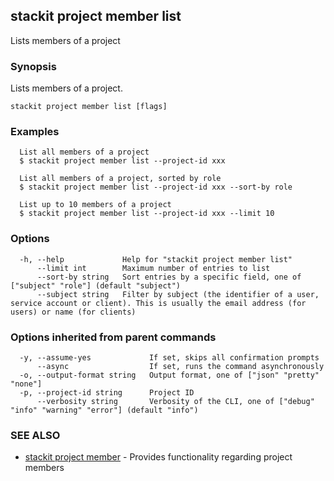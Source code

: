 ## stackit project member list

Lists members of a project

### Synopsis

Lists members of a project.

```
stackit project member list [flags]
```

### Examples

```
  List all members of a project
  $ stackit project member list --project-id xxx

  List all members of a project, sorted by role
  $ stackit project member list --project-id xxx --sort-by role

  List up to 10 members of a project
  $ stackit project member list --project-id xxx --limit 10
```

### Options

```
  -h, --help             Help for "stackit project member list"
      --limit int        Maximum number of entries to list
      --sort-by string   Sort entries by a specific field, one of ["subject" "role"] (default "subject")
      --subject string   Filter by subject (the identifier of a user, service account or client). This is usually the email address (for users) or name (for clients)
```

### Options inherited from parent commands

```
  -y, --assume-yes             If set, skips all confirmation prompts
      --async                  If set, runs the command asynchronously
  -o, --output-format string   Output format, one of ["json" "pretty" "none"]
  -p, --project-id string      Project ID
      --verbosity string       Verbosity of the CLI, one of ["debug" "info" "warning" "error"] (default "info")
```

### SEE ALSO

* [stackit project member](./stackit_project_member.md)	 - Provides functionality regarding project members

